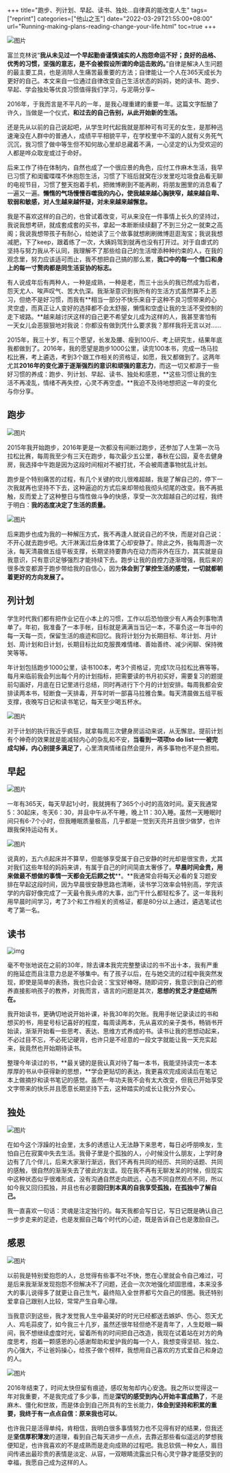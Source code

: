 +++
title="跑步、列计划、早起、读书、独处…自律真的能改变人生"
tags=["reprint"]
categories=["他山之玉"]
date="2022-03-29T21:55:00+08:00"
url="Running-making-plans-reading-change-your-life.html"
toc=true
+++

![图片](https://oss.94rg.com/figure_bed/20220330093953.jpeg-94rg002)

富兰克林说“**我从未见过一个早起勤奋谨慎诚实的人抱怨命运不好；良好的品格、优秀的习惯，坚强的意志，是不会被假设所谓的命运击败的。**”自律是解决人生问题的最主要工具，也是消除人生痛苦最重要的方法；自律能让一个人在365天成长为更好的自己。本文来自一位通过自律改变自己生活状态的妈妈，她的读书、跑步、早起、学会独处等优良习惯值得我们学习，与泥萌分享~







2016年，于我而言是不平凡的一年，是我心理重建的重要一年。这篇文字酝酿了许久，当做是一个仪式，**和过去的自己告别，从此开始新的生活。**﻿



还是先从以前的自己说起吧，从学生时代起我就是那种可有可无的女生，是那种迅速淹没在人群中的普通人，成绩平平相貌平平，在学校里中不溜的人就有义务死气沉沉，我习惯了做中等生但不知何故心里却总藏着不满，一心坚定的认为受欢迎的人都是哗众取宠或过于命好。



后来工作了待在体制内，自然也成了一个很应景的角色，应付工作麻木生活，我早已习惯了和闺蜜喋喋不休抱怨生活，习惯了下班后就窝在沙发里吃垃圾食品看无聊的电视节目，习惯了整天抱着手机，把微博刷到不能再刷，将朋友圈里的消息看了一遍又一遍。**懒惰的气场慢慢吞噬我的内心，使我越来越心胸狭窄，越来越自卑、软弱和敏感，对人生越来越怀疑，对未来越来越懈怠。**﻿



我是不喜欢这样的自己的，也曾试着改变，可从来没在一件事情上长久的坚持过，我说我想考研，就成套成套的买书，拿起一本断断续续翻了不到三分之一就束之高阁；我说我想带孩子有耐心，给她读了三个故事就想刷刷微博逛逛淘宝；我说我想减肥，下了keep，跟着练了一次，大姨妈驾到就再也没有打开过。对于自虐式的坚持与努力我从不认同，我理解不了那些给自己的生活增添种种约束的人，在我的观念里，努力应该适可而止，我不想把自己搞的那么累，**我口中的每一个借口和身上的每一寸赘肉都是同生活妥协的标志。**﻿



有人说成年后有两种人，一种是成熟，一种是老，而三十出头的我已然成为后者，怨天尤人、唉声叹气、苦大仇深。我渐渐意识到我所有的生活方式虽然算不上恶习，但绝不是好习惯，而我有**相当一部分不快乐来自于这种不良习惯带来的心灵空虚，而真正让人变好的选择都不会太舒服，懒惰和空虚让我的生活不受控制的走下坡路。**越来越讨厌这样的自己更不希望女儿成为这样的人，我甚至害怕有一天女儿会恶狠狠地对我说：你都没有做到凭什么要求我？那样我将无言以对......﻿



2015年，我三十岁，有三个愿望，长发及腰、瘦到100斤、考上研究生，结果年底我都做到了。2016年，我的愿望是跑步1000公里，读完100本书，完成一场马拉松比赛，考上遴选，考到3个跟工作相关的资格证，如愿，我又都做到了。这两年尤其**2016年的变化源于逐渐强烈的意识和顽强的意志力**，而这一切又都源于一些好习惯的养成：跑步、列计划、早起、读书、独处和感恩，**这些习惯让我的生活不再凌乱，情绪不再失控，心灵不再空虚。**我迫不及待地想把这一年的变化与你分享。﻿





## 跑步

![图片](https://oss.94rg.com/figure_bed/20220330093956.png-94rg002)



2015年我开始跑步，2016年更是一次都没有间断过跑步，还参加了人生第一次马拉松比赛，每周我至少有三天在跑步，每次最少五公里，春秋在公园，夏冬去健身房，我选择中午跑是因为这段时间相对不被打扰，不会被周遭事物扰乱计划。



跑步是个特别痛苦的过程，有几个关键的坎儿很难超越，我是了解自己的，停下一次我就再也坚持不下去，这种逼迫的方式后来却带给我彻头彻尾的改变。我不再抵触，反而爱上了这种整日与惰性做斗争的快感，享受一次次超越自己的过程，我终于明白：**我的态度决定了生活的质量。**

![图片](https://oss.94rg.com/figure_bed/20220330094002.gif-94rg002)



后来跑步也成为我的一种解压方式，我不再逢人就说自己的不快，而是对自己说：不开心就去跑步吧。大汗淋漓过后身体累了心却安静了。除此之外，我每周游一次泳，每天清晨做五组平板支撑，长期坚持要靠内在动力而非外在压力，其实就是自我意识，只有意识足够强烈才能持续下去。跑步让我的自控力逐渐增强，我后来的很多改变都源于跑步带给我的自信心，因为**体会到了掌控生活的感觉，一切就都朝着更好的方向发展了。**﻿





## 列计划




学生时代我们都有把作业记在小本上的习惯，工作以后恐怕很少有人再会列事物清单了。年初，我准备了一本手帐，目标就是满满当当记一本，不辜负这一年当中的每一天每一页，保留生活的痕迹和回忆。我将计划分为长期目标、年计划、月计划、周计划和日计划，长期目标比如克服畏难情绪、善始善终、减少闲聊、保持微笑等等。



年计划包括跑步1000公里，读书100本，考3个资格证，完成1次马拉松比赛等等。每月来临前我会列出每个月的计划指标，把需要读的书月初买好，需要复习的题提前勾画好，月底在日记里进行总结，同时再进行下个月的计划安排。每周我都会安排读两本书，轻断食一天排毒，开车时听一部喜马拉雅合集。每天清晨做五组平板支撑，夜晚写日记和读书笔记，每天至少喝五杯水。



![图片](https://oss.94rg.com/figure_bed/20220330094006.jpeg-94rg002)



对于计划的执行我近乎疯狂，就拿每周三次健身房运动来说，从无懈怠。提前计划有个神奇的效果就是能减轻内心的杂乱和不安，**当看到一项项to do list一一被完成勾掉，内心别提多满足了**，心里清爽情绪自然会提升，再多事物也不是负担啦。﻿





## 早起

![图片](https://oss.94rg.com/figure_bed/20220330093956.png-94rg002)



一年有365天，每天早起1小时，我就拥有了365个小时的高效时间。夏天我通常5：30起床，冬天6：30，并且中午从不午睡，晚上11：30入睡。虽然一天睡眠时间只有6-7个小时，但我睡眠质量极高，几乎都是一觉到天亮并且很少做梦，也许跟我保持运动有关。


![图片](https://oss.94rg.com/figure_bed/20220330094011.gif-94rg002)



说真的，五六点起床并不算早，但能够享受属于自己安静的时光却是很宝贵，尤其对我们这些年轻的妈妈来讲，有属于自己的时间简直太奢侈了。**早晨时间金贵，用来做最不想做的事情一天都会无后顾之忧****。**我通常会将每天必看的复习题安排在早起这段时间，因为早晨很安静思路也清晰，读书学习效率会特别高，学完该学的内容好像完成了一天最令我头疼的大事，出门干什么都轻松多了。这一年我利用早晨时间学习，考了3个和工作相关的资格证，都是80分以上通过，遴选笔试也考了第一名。﻿





## **读书**


![img](https://oss.94rg.com/figure_bed/20220330100637.jpeg-94rg002)

毫不夸张地说在之前的30年，除去课本我完完整整读过的书不出十本，我有严重的拖延症而且注意力总是不够集中。有了孩子以后，在与她交流的过程中我突然发现，即使是简单的表扬，我也只会说：宝宝好棒呀。随即词穷，我意识到自己的修养直接影响孩子的教养，对我而言，语言的问题是其次，**思想的贫乏才是症结所在。**



我开始读书，更确切地说开始补课，补我30年的欠账。我用手帐记录读过的书和想买的书，用星号标记喜好的程度，每周读两本，先从喜欢的亲子类书，畅销书开始读，渐渐开始看一些思考、表达、思维方式养成的书。读书让我的思想动起来，不必过目不忘，不必死记硬背，也许只是不经意的一段文字就能让我一天充实起来，我竟然也开始期待读书。



整理今年读过的书，**最关键的是我认真对待了每一本书，我能坚持读完一本本厚厚的书从中获得新的思想，**学会更贴切的表达，我更喜欢完成阅读后在笔记本上做摘抄和读书笔记的感觉。虽然一年功夫我不会有太大改变，但我已开始享受文字带来的快乐并且愿意长期坚持下去，这种踏实的成长让我分外安心。﻿





## 独处

![图片](https://oss.94rg.com/figure_bed/20220330093956.png-94rg002)



在如今这个浮躁的社会里，太多的诱惑让人无法静下来思考，每日必呼朋唤友，生怕自己在寂寞中失去生活。我骨子里是个孤独的人，小时候没什么朋友，上学时身边有了几个伴儿，后来大家渐行渐远，我们不再有共同的经历、共同的话题、共同的感触，很自然的渐渐失去了彼此的友谊。现在我不再有无聊发呆的时候，但现实中这种状态似乎很难形成，没有沟通自然走向疏远，心态不同自然观点不同，所以如今我又回归孤独，并且也有必要**回归到本真的自我享受孤独，在孤独中了解自己。**



我一直喜欢一句话：灵魂是注定独行的。每天我都会写日记，写日记既是确认自己一步步走来的足迹，也是发掘自己每个时代的心迹，既是告诉自己也是激励自己。﻿





## **感恩**

![图片](https://oss.94rg.com/figure_bed/20220330093956.png-94rg002)



以前我是特别爱抱怨的人，总觉得有些事不吐不快，憋在心里就会令自己难过，可是后来我渐渐发现抱怨不但解决不了问题，还会一次次地强化顽固思维，本来没多大的事儿说得多了就更让自己生气，最终陷入全世界都亏欠自己的怪圈。我还特别爱拿自己跟别人比较，常常产生自卑心理。



当我意识到这些，我才发觉我人生中最美好的时光已经都送去嫉妒、伤心、怨天尤人、鸡毛蒜皮了，如今我三十几岁，虽然还很年轻但绝不是青年了，人生眨眼一瞬间，我不想继续虚度时光，留着所有的时间把自己改造，我现在试着站在对方的角度思考，抱着一颗感恩的心感谢帮助和爱护我的每一个人，我想变得坚韧、独立、内心强大，不让爸妈操心，给孩子做个榜样，我想用自己喜欢的方式爱自己和身边的人。﻿



![图片](https://oss.94rg.com/figure_bed/20220330094017.jpeg-94rg002)



2016年结束了，时间太快但留有痕迹，感叹匆匆却内心安逸。我之所以觉得这一年对我重要，不是我完成了多少事，而是**深切的感受到内心开始丰富成熟了**，不是麻木、僵化和世故，而是体会到自己所具有的生长能力，**体会到坚持和积累的重要，我终于有一点点自信：原来我也可以**。



也许我只是活得单纯，肯相信，我明白很多事情努力也不见得有好的结果，但我还是**坚信厚积薄发**的道理，看到自己每天进步一点点，去靠近那些看似遥远的梦想我便知足，也许我喜欢的不是成熟而是走向成熟的过程吧。我总钦佩一种女人，眉目间传递出最珍贵的表情是淡定、从容，一双眼睛流露出只有心灵宁静才能感受到的幸福，我愿自己成为这样的人。  